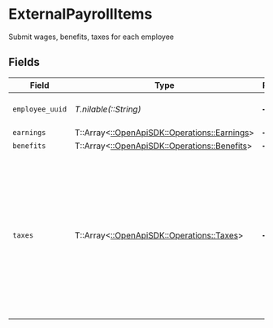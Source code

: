 # ExternalPayrollItems

Submit wages, benefits, taxes for each employee


## Fields

| Field                                                                                                                                          | Type                                                                                                                                           | Required                                                                                                                                       | Description                                                                                                                                    |
| ---------------------------------------------------------------------------------------------------------------------------------------------- | ---------------------------------------------------------------------------------------------------------------------------------------------- | ---------------------------------------------------------------------------------------------------------------------------------------------- | ---------------------------------------------------------------------------------------------------------------------------------------------- |
| `employee_uuid`                                                                                                                                | *T.nilable(::String)*                                                                                                                          | :heavy_minus_sign:                                                                                                                             | The UUID of the employee.                                                                                                                      |
| `earnings`                                                                                                                                     | T::Array<[::OpenApiSDK::Operations::Earnings](../../models/operations/earnings.md)>                                                            | :heavy_minus_sign:                                                                                                                             | N/A                                                                                                                                            |
| `benefits`                                                                                                                                     | T::Array<[::OpenApiSDK::Operations::Benefits](../../models/operations/benefits.md)>                                                            | :heavy_minus_sign:                                                                                                                             | N/A                                                                                                                                            |
| `taxes`                                                                                                                                        | T::Array<[::OpenApiSDK::Operations::Taxes](../../models/operations/taxes.md)>                                                                  | :heavy_minus_sign:                                                                                                                             | An array of taxes for the employee. Depends on your company selections, taxes include federal income tax, social security, medicare, and more. |